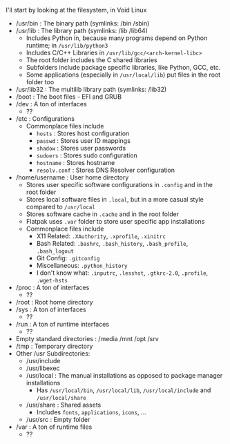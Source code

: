 I'll start by looking at the filesystem, in Void Linux

- /usr/bin : The binary path (symlinks: /bin /sbin)
- /usr/lib : The library path (symlinks: /lib /lib64)
	- Includes Python in, because many programs depend on Python runtime; in `/usr/lib/python3`
	- Includes C/C++ Libraries in `/usr/lib/gcc/<arch-kernel-libc>`
	- The root folder includes the C shared libraries
	- Subfolders include package specific libraries, like Python, GCC, etc.
	- Some applications (especially in `/usr/local/lib`) put files in the root folder too
- /usr/lib32 : The multilib library path (symlinks: /lib32)
- /boot : The boot files - EFI and GRUB
- /dev : A ton of interfaces
	- ??
- /etc : Configurations
	- Commonplace files include
		- `hosts` : Stores host configuration
		- `passwd` : Stores user ID mappings
		- `shadow` : Stores user passwords
		- `sudoers` : Stores sudo configuration
		- `hostname` : Stores hostname
		- `resolv.conf` : Stores DNS Resolver configuration
- /home/username : User home directory
	- Stores user specific software configurations in `.config` and in the root folder
	- Stores local software files in `.local`, but in a more casual style compared to `/usr/local`
	- Stores software cache in `.cache` and in the root folder
	- Flatpak uses `.var` folder to store user specific app installations
	- Commonplace files include
		- X11 Related: `.XAuthority`, `.xprofile`, `.xinitrc`
		- Bash Related: `.bashrc`, `.bash_history`, `.bash_profile`, `.bash_logout`
		- Git Config: `.gitconfig`
		- Miscellaneous: `.python_history`
		- I don't know what: `.inputrc`, `.lesshst`, `.gtkrc-2.0`, `.profile`, `.wget-hsts`
- /proc : A ton of interfaces
	- ??
- /root : Root home directory
- /sys : A ton of interfaces
	- ??
- /run : A ton of runtime interfaces
	- ??
- Empty standard directories : /media /mnt /opt /srv
- /tmp : Temporary directory
- Other /usr Subdirectories:
	- /usr/include
	- /usr/libexec
	- /usr/local : The manual installations as opposed to package manager installations
		- Has `/usr/local/bin`, `/usr/local/lib`, `/usr/local/include` and `/usr/local/share`
	- /usr/share : Shared assets
		- Includes `fonts`, `applications`, `icons`, ...
	- /usr/src : Empty folder
- /var : A ton of runtime files
	- ??